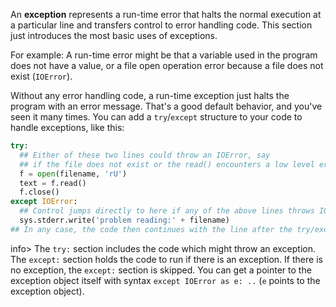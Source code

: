 An **exception** represents a run-time error that halts the normal execution at a particular line and transfers control to error handling code. This section just introduces the most basic uses of exceptions. 

For example: A run-time error might be that a variable used in the program does not have a value, or a file open operation error because a file does not exist (`IOError`).

Without any error handling code, a run-time exception just halts the program with an error message. That's a good default behavior, and you've seen it many times. You can add a `try`/`except` structure to your code to handle exceptions, like this:
    
```python    
try:
  ## Either of these two lines could throw an IOError, say
  ## if the file does not exist or the read() encounters a low level error.
  f = open(filename, 'rU')
  text = f.read()
  f.close()
except IOError:
  ## Control jumps directly to here if any of the above lines throws IOError.
  sys.stderr.write('problem reading:' + filename)
## In any case, the code then continues with the line after the try/except
```

info> The `try:` section includes the code which might throw an exception. The `except:` section holds the code to run if there is an exception. If there is no exception, the `except:` section is skipped. You can get a pointer to the exception object itself with syntax `except IOError as e: ..` (`e` points to the exception object). 

